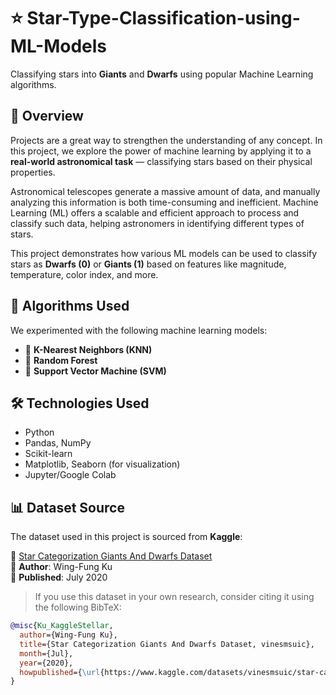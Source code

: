 # ⭐ Star-Type-Classification-using-ML-Models

Classifying stars into **Giants** and **Dwarfs** using popular Machine Learning algorithms.

## 📌 Overview

Projects are a great way to strengthen the understanding of any concept. In this project, we explore the power of machine learning by applying it to a **real-world astronomical task** — classifying stars based on their physical properties.

Astronomical telescopes generate a massive amount of data, and manually analyzing this information is both time-consuming and inefficient. Machine Learning (ML) offers a scalable and efficient approach to process and classify such data, helping astronomers in identifying different types of stars.

This project demonstrates how various ML models can be used to classify stars as **Dwarfs (0)** or **Giants (1)** based on features like magnitude, temperature, color index, and more.

## 🚀 Algorithms Used

We experimented with the following machine learning models:

- 📍 **K-Nearest Neighbors (KNN)**
- 🌲 **Random Forest**
- 🧭 **Support Vector Machine (SVM)**

## 🛠️ Technologies Used

- Python
- Pandas, NumPy
- Scikit-learn
- Matplotlib, Seaborn (for visualization)
- Jupyter/Google Colab

## 📊 Dataset Source

The dataset used in this project is sourced from **Kaggle**:

🔗 [Star Categorization Giants And Dwarfs Dataset](https://www.kaggle.com/datasets/vinesmsuic/star-categorization-giants-and-dwarfs)  
📌 **Author**: Wing-Fung Ku  
📅 **Published**: July 2020  

> If you use this dataset in your own research, consider citing it using the following BibTeX:

```bibtex
@misc{Ku_KaggleStellar,
  author={Wing-Fung Ku},
  title={Star Categorization Giants And Dwarfs Dataset, vinesmsuic},
  month={Jul},
  year={2020},
  howpublished={\url{https://www.kaggle.com/datasets/vinesmsuic/star-categorization-giants-and-dwarfs}},
}

